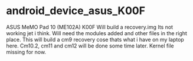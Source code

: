 # android_device_asus_K00F
ASUS MeMO Pad 10 (ME102A) K00F
Will build a recovery.img Its not working jet i think. Will need the modules added and other files in the right place.
This will build a cm9 recovery cose thats what i have on my laptop here. Cm10.2, cm11 and cm12 will be done some time later.
Kernel file missing for now.
